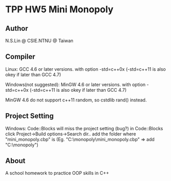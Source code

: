TPP HW5 Mini Monopoly
=====================

Author
------
N.S.Lin @ CSIE.NTNU @ Taiwan

Compiler
--------
Linux:
GCC 4.6 or later versions.
with option -std=c++0x (-std=c++11 is also okey if later than GCC 4.7)

Windows(not suggested):
MinGW 4.6 or later versions.
with option -std=c++0x (-std=c++11 is also okey if later than GCC 4.7)

MinGW 4.6 do not support c++11 random, so cstdlib rand() instead.


Project Setting
---------------
Windows:
 Code::Blocks will miss the project setting (bug?)
 in Code::Blocks click Project->Build options->Search dir..
 add the folder where "mini_monopoly.cbp" is
 (Eg. "C:\monopoly\mini_monopoly.cbp" => add "C:\monopoly\")


About
-----
A school homework to practice OOP skills in C++
